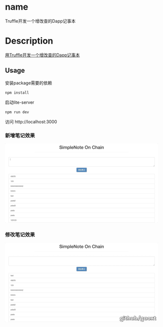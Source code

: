 # name
Truffle开发一个增改查的Dapp记事本

# Description
[用Truffle开发一个增改查的Dapp记事本](https://blog.csdn.net/qq624202120/article/details/107128214)

## Usage

安装package需要的依赖
```shell
npm install 
```

启动lite-server
```shell
npm run dev
```
访问
http://localhost:3000 


### 新增笔记效果
 ![exploit](src/images/add_note.gif)

### 修改笔记效果
 ![exploit](src/images/update_note.gif)
